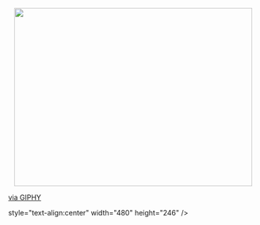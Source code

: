 <p align="center"><img <iframe src="https://giphy.com/embed/26tPdkHoRzTqwKP6M" width="480" height="360" frameBorder="0" class="giphy-embed" allowFullScreen></iframe><p><a href="https://giphy.com/gifs/eniac-car-sketch-26tPdkHoRzTqwKP6M">via GIPHY</a></p> style="text-align:center" width="480" height="246" />
<!-- <p align="center"><a href="https://github.com/ultiomusic"><img src="https://badge42.vercel.app/api/v2/cldtdzadh00110fl54xslmkzl/stats?cursusId=21&coalitionId=227" alt="beeligul's 42 stats" /></a> -->
<!-- <p align="center"><a href="https://spotify-github-profile.vercel.app/api/view?uid=15sLA8fe8GkNYpE0rkK1Wb?si=97db5c7b11cf4a61=true;redirect=true"><img src="https://spotify-github-profile.vercel.app/api/view?uid=sx1ygjfidpkfcjntazewo9wdd&amp;cover_image=true&amp;theme=default&amp;show_offline=false&amp;background_color=121212" alt="spotify-github-profile"></a></p> -->
